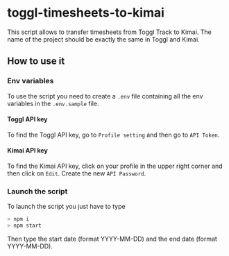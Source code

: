 # toggl-timesheets-to-kimai

This script allows to transfer timesheets from Toggl Track to Kimai. The name of the project should be exactly the same in Toggl and Kimai.

## How to use it

### Env variables

To use the script you need to create a `.env` file containing all the env variables in the `.env.sample` file.

#### Toggl API key

To find the Toggl API key, go to `Profile setting` and then go to `API Token`.

#### Kimai API key

To find the Kimai API key, click on your profile in the upper right corner and then click on `Edit`. Create the new `API Password`.

### Launch the script 

To launch the script you just have to type 

``` bash
> npm i
> npm start
```

Then type the start date (format YYYY-MM-DD) and the end date (format YYYY-MM-DD).